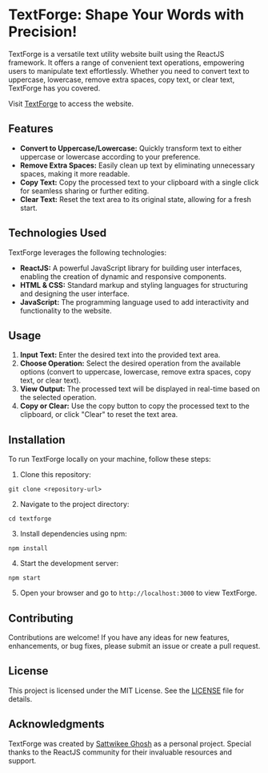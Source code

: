 # TextForge: Shape Your Words with Precision!

TextForge is a versatile text utility website built using the ReactJS framework. It offers a range of convenient text operations, empowering users to manipulate text effortlessly. Whether you need to convert text to uppercase, lowercase, remove extra spaces, copy text, or clear text, TextForge has you covered.

Visit [TextForge](https://textforge-easyformatter.netlify.app/) to access the website.


## Features

- **Convert to Uppercase/Lowercase:** Quickly transform text to either uppercase or lowercase according to your preference.
- **Remove Extra Spaces:** Easily clean up text by eliminating unnecessary spaces, making it more readable.
- **Copy Text:** Copy the processed text to your clipboard with a single click for seamless sharing or further editing.
- **Clear Text:** Reset the text area to its original state, allowing for a fresh start.

## Technologies Used

TextForge leverages the following technologies:

- **ReactJS:** A powerful JavaScript library for building user interfaces, enabling the creation of dynamic and responsive components.
- **HTML & CSS:** Standard markup and styling languages for structuring and designing the user interface.
- **JavaScript:** The programming language used to add interactivity and functionality to the website.

## Usage

1. **Input Text:** Enter the desired text into the provided text area.
2. **Choose Operation:** Select the desired operation from the available options (convert to uppercase, lowercase, remove extra spaces, copy text, or clear text).
3. **View Output:** The processed text will be displayed in real-time based on the selected operation.
4. **Copy or Clear:** Use the copy button to copy the processed text to the clipboard, or click "Clear" to reset the text area.

## Installation

To run TextForge locally on your machine, follow these steps:

1. Clone this repository:

```
git clone <repository-url>
```

2. Navigate to the project directory:

```
cd textforge
```

3. Install dependencies using npm:

```
npm install
```

4. Start the development server:

```
npm start
```

5. Open your browser and go to `http://localhost:3000` to view TextForge.

## Contributing

Contributions are welcome! If you have any ideas for new features, enhancements, or bug fixes, please submit an issue or create a pull request.

## License

This project is licensed under the MIT License. See the [LICENSE](https://github.com/sattwikeeg100/TextForge/blob/main/LICENSE) file for details.

## Acknowledgments

TextForge was created by [Sattwikee Ghosh](https://www.linkedin.com/in/sattwikeeghosh) as a personal project. Special thanks to the ReactJS community for their invaluable resources and support.

